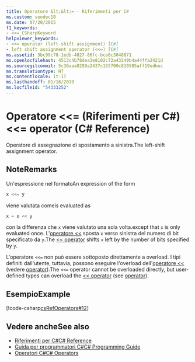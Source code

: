 ```yaml
---
title: Operatore &lt;&lt;= - Riferimenti per C#
ms.custom: seodec18
ms.date: 07/20/2015
f1_keywords:
- <<=_CSharpKeyword
helpviewer_keywords:
- <<= operator (left-shift assignment) [C#]
- left shift assignment operator (<<=) [C#]
ms.assetid: 3bc99c78-1edb-4827-86fc-bce6c3048871
ms.openlocfilehash: 4513c4b78dea3e8102c72a43249b4a44ffa2421d
ms.sourcegitcommit: 5c36aaa8299a2437c155700c810585aff19edbec
ms.translationtype: HT
ms.contentlocale: it-IT
ms.lasthandoff: 01/16/2019
ms.locfileid: "54333252"
---
```

# <a name="ltlt-operator-c-reference"></a><span data-ttu-id="42dbe-102">Operatore &lt;&lt;= (Riferimenti per C#)</span><span class="sxs-lookup"><span data-stu-id="42dbe-102">&lt;&lt;= operator (C# Reference)</span></span>

<span data-ttu-id="42dbe-103">Operatore di assegnazione di spostamento a sinistra.</span><span class="sxs-lookup"><span data-stu-id="42dbe-103">The left-shift assignment operator.</span></span>

## <a name="remarks"></a><span data-ttu-id="42dbe-104">Note</span><span class="sxs-lookup"><span data-stu-id="42dbe-104">Remarks</span></span>

<span data-ttu-id="42dbe-105">Un'espressione nel formato</span><span class="sxs-lookup"><span data-stu-id="42dbe-105">An expression of the form</span></span>

```csharp
x <<= y
```

<span data-ttu-id="42dbe-106">viene valutata come</span><span class="sxs-lookup"><span data-stu-id="42dbe-106">is evaluated as</span></span>

```csharp
x = x << y
```

<span data-ttu-id="42dbe-107">con la differenza che `x` viene valutato una sola volta.</span><span class="sxs-lookup"><span data-stu-id="42dbe-107">except that `x` is only evaluated once.</span></span> <span data-ttu-id="42dbe-108">L'[operatore <<](left-shift-operator.md) sposta `x` verso sinistra del numero di bit specificato da `y`.</span><span class="sxs-lookup"><span data-stu-id="42dbe-108">The [<< operator](left-shift-operator.md) shifts `x` left by the number of bits specified by `y`.</span></span>

<span data-ttu-id="42dbe-109">L'operatore `<<=` non può essere sottoposto direttamente a overload. I tipi definiti dall'utente, tuttavia, possono eseguire l'overload dell'[operatore <<](left-shift-operator.md) (vedere [operator](../keywords/operator.md)).</span><span class="sxs-lookup"><span data-stu-id="42dbe-109">The `<<=` operator cannot be overloaded directly, but user-defined types can overload the [<< operator](left-shift-operator.md) (see [operator](../keywords/operator.md)).</span></span>

## <a name="example"></a><span data-ttu-id="42dbe-110">Esempio</span><span class="sxs-lookup"><span data-stu-id="42dbe-110">Example</span></span>

[!code-csharp[csRefOperators#12](~/samples/snippets/csharp/VS_Snippets_VBCSharp/csrefOperators/CS/csrefOperators.cs#12)]

## <a name="see-also"></a><span data-ttu-id="42dbe-111">Vedere anche</span><span class="sxs-lookup"><span data-stu-id="42dbe-111">See also</span></span>

- [<span data-ttu-id="42dbe-112">Riferimenti per C#</span><span class="sxs-lookup"><span data-stu-id="42dbe-112">C# Reference</span></span>](../index.md)
- [<span data-ttu-id="42dbe-113">Guida per programmatori C#</span><span class="sxs-lookup"><span data-stu-id="42dbe-113">C# Programming Guide</span></span>](../../programming-guide/index.md)
- [<span data-ttu-id="42dbe-114">Operatori C#</span><span class="sxs-lookup"><span data-stu-id="42dbe-114">C# Operators</span></span>](index.md)
